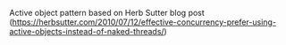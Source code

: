 Active object pattern based on Herb Sutter blog post (https://herbsutter.com/2010/07/12/effective-concurrency-prefer-using-active-objects-instead-of-naked-threads/)
